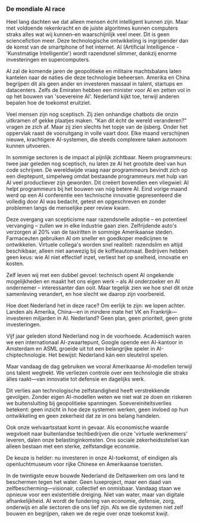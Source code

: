 
### **De mondiale AI race**

Heel lang dachten we dat alleen mensen écht intelligent kunnen zijn. Maar met voldoende rekenkracht en de juiste algoritmes kunnen computers straks alles wat wij kunnen–en waarschijnlijk veel meer. Dit is geen sciencefiction meer. Deze technologische ontwikkeling is ingrijpender dan de komst van de smartphone of het internet. AI (Artificial Intelligence - 'Kunstmatige Intelligentie') wordt razendsnel slimmer, dankzij enorme investeringen en supercomputers.

AI zal de komende jaren de geopolitieke en militaire machtsbalans laten kantelen naar de naties die deze technologie beheersen. Amerika en China begrijpen dit als geen ander en investeren massaal in talent, startups en datacenters. Zelfs de Emiraten hebben een minister voor AI en zetten vol in op het bouwen van 'soevereine AI'. Nederland kijkt toe, terwijl anderen bepalen hoe de toekomst eruitziet.

Veel mensen zijn nog sceptisch. Zij zien onhandige chatbots die onzin uitkramen of gekke plaatjes maken. "Kan dit écht de wereld veranderen?" vragen ze zich af. Maar zij zien slechts het topje van de ijsberg. Onder het oppervlak raast de vooruitgang in volle vaart door. Elke maand verschijnen nieuwe, krachtigere AI-systemen, die steeds complexere taken autonoom kunnen uitvoeren.

In sommige sectoren is de impact al pijnlijk zichtbaar. Neem programmeurs: twee jaar geleden nog sceptisch, nu laten ze AI het grootste deel van hun code schrijven. De wereldwijde vraag naar programmeurs bevindt zich op een dieptepunt, simpelweg omdat bestaande programmeurs met hulp van AI veel productiever zijn geworden. Dit creëert bovendien een vliegwiel: AI helpt programmeurs bij het bouwen van nóg betere AI. Eind vorige maand werd op een AI conferentie een technische innovatie gepresenteerd die volledig door AI was bedacht, getest en opgeschreven en zonder problemen langs de menselijke peer review kwam.

Deze overgang van scepticisme naar razendsnelle adoptie – en potentieel vervanging – zullen we in elke industrie gaan zien. Zelfrijdende auto's verzorgen al 20% van de taxiritten in sommige Amerikaanse steden. Farmaceuten gebruiken AI om sneller en goedkoper medicijnen te ontwikkelen. Virtuele collega's worden snel realiteit: razendslim en altijd beschikbaar, alleen niet aanwezig bij de koffieautomaat. Bedrijven hebben geen keus: wie AI niet effectief inzet, verliest het op snelheid, innovatie en kosten.

Zelf leven wij met een dubbel gevoel: technisch opent AI ongekende mogelijkheden en maakt het ons eigen werk – als AI onderzoeker en AI ondernemer – interessanter dan ooit. Maar tegelijk zien we hoe snel dit onze samenleving verandert, en hoe slecht we daarop zijn voorbereid.

Hoe doet Nederland het in deze race? Om eerlijk te zijn: we lopen achter. Landen als Amerika, China—en in mindere mate het VK en Frankrijk—investeren miljarden in AI. Nederland? Geen plan, geen prioriteit, geen grote investeringen.

Vijf jaar geleden stond Nederland nog in de voorhoede. Academisch waren we een internationaal AI-zwaartepunt, Google opende een AI-kantoor in Amsterdam en ASML groeide uit tot een belangrijke speler in AI-chiptechnologie. Het bewijst: Nederland kán een sleutelrol spelen.

Maar vandaag de dag gebruiken we vooral Amerikaanse AI-modellen terwijl ons talent wegtrekt. We verliezen controle over een technologie die straks álles raakt—van innovatie tot defensie en dagelijks werk.

Dit verlies aan technologische zelfstandigheid heeft verstrekkende gevolgen. Zonder eigen AI-modellen weten we niet wat ze doen en riskeren we buitensluiting bij geopolitieke spanningen. Soevereiniteitsverlies betekent: geen inzicht in hoe deze systemen werken, geen invloed op hun ontwikkeling en geen zekerheid dat ze in ons belang handelen.

Ook onze welvaartsstaat komt in gevaar. Als economische waarde wegvloeit naar buitenlandse techbedrijven die onze 'virtuele werknemers' leveren, dalen onze belastinginkomsten. Ons sociale zekerheidsstelsel kan alleen bestaan met een sterke, zelfstandige economie.

De keuze is helder: nu investeren in onze AI-toekomst, of eindigen als openluchtmuseum voor rijke Chinese en Amerikaanse toeristen.

In de twintigste eeuw bouwde Nederland de Deltawerken om ons land te beschermen tegen het water. Geen luxeproject, maar een daad van zelfbescherming—visionair, collectief en onmisbaar. Vandaag staan we opnieuw voor een existentiële dreiging. Niet van water, maar van digitale afhankelijkheid. AI wordt de fundering van economie, defensie, zorg, onderwijs en alle sectoren die ons lief zijn. Als we die systemen niet zelf bouwen en begrijpen, raken we de regie over onze toekomst kwijt.
